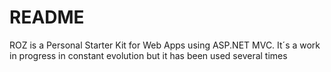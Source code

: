 # README #

ROZ is a Personal Starter Kit for Web Apps using ASP.NET MVC. It´s a work in progress in constant evolution but it has been used several times

